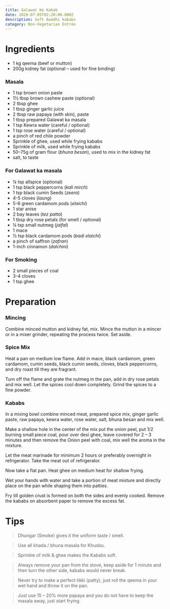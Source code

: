 ```yaml
---
title: Galawat Ke Kabab
date: 2020-07-05T02:20:00.000Z
description: Soft Awadhi kababs
category: Non-Vegetarian Entrée
---
```

# Ingredients 

* 1 kg qeema (beef or mutton)
* 200g kidney fat (optional – used for fine binding)

### Masala

* 1 tsp brown onion paste
* 1½ tbsp brown cashew paste (optional)
* 2 tbsp ghee
* 1 tbsp ginger garlic juice
* 2 tbsp raw papaya (with skin), paste
* 1 tbsp prepared Galawat ka masala
* 1 tsp Kewra water (careful / optional)
* 1 tsp rose water (careful / optional)
* a pinch of red chile powder
* Sprinkle of ghee, used while frying kababs
* Sprinkle of milk, used while frying kababs
* 50–75g of gram flour (_bhuna besan_), used to mix in the kidney fat
* salt, to taste

### For Galawat ka masala

* ¼ tsp allspice (optional)
* 1 tsp black peppercorns (_kali mirch_)
* 1 tsp black cumin Seeds (_zeera_)
* 4-5 cloves (_laung_)
* 5-6 green cardamom pods (_elaichi_)
* 1 star anise
* 2 bay leaves (_tez patta_)
* 1 tbsp dry rose petals (for smell / optional)
* ¼ tsp small nutmeg (_jaifal_)
* 1 mace
* ½ tsp black cardamom pods (_badi elaichi_)
* a pinch of saffron (_zafran_)
* 1-inch cinnamon (_dalchini_)

### For Smoking 

* 2 small pieces of coal
* 3-4 cloves
* 1 tsp ghee

# Preparation

### Mincing

Combine minced mutton and kidney fat, mix. Mince the mutton in a mincer or in a mixer grinder, repeating the process twice. Set aside.

### Spice Mix

Heat a pan on medium low flame. Add in mace, black cardamom, green cardamom, cumin seeds, black cumin seeds, cloves, black peppercorns, and dry roast till they are fragrant.

Turn off the flame and grate the nutmeg in the pan, add in dry rose petals and mix well.
Let the spices cool down completely. Grind the spices to a fine powder.

### Kababs

In a mixing bowl combine minced meat, prepared spice mix, ginger garlic paste, raw papaya, kewra water, rose water, salt, bhuna besan and mix well.

Make a shallow hole in the center of the mix put the onion peel, put 1/2 burning small piece coal, pour over desi ghee, leave covered for 2 – 3 minutes and then remove the Onion peel with coal, mix well the aroma in the mixture.

Let the meat marinade for minimum 2 hours or preferably overnight in refrigerator.
Take the meat out of refrigerator.

Now take a flat pan. Heat ghee on medium heat for shallow frying.

Wet your hands with water and take a portion of meat mixture and directly place on the pan while shaping them into patties.

Fry till golden crust is formed on both the sides and evenly cooked.
Remove the kababs on absorbent paper to remove the excess fat.

# Tips

> Dhungar (Smoke) gives it the uniform taste / smell.

> Use all khada / bhuna masala for Khusbu.

> Sprinkle of milk & ghee makes the Kababs soft.

> Always remove your pan from the stove, keep aside for 1 minute and then turn the other side, kababs would never break.

> Never try to make a perfect tikki (patty), just roll the qeema in your wet hand and throw it on the pan.

> Just use 15 – 20% more papaya and you do not have to keep the masala away, just start frying.

